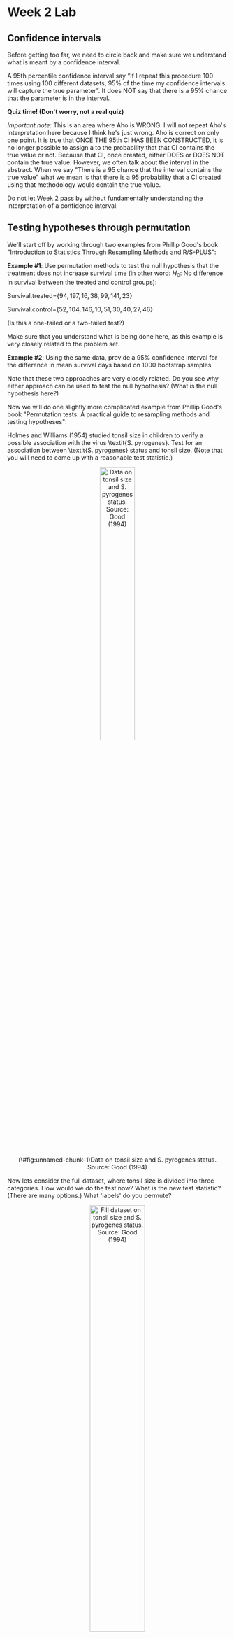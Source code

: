 Week 2 Lab
=============

Confidence intervals
-----------------------

Before getting too far, we need to circle back and make sure we understand what is meant by a confidence interval. 

A 95th percentile confidence interval say “If I repeat this procedure 100 times using 100 different datasets, 95% of the time my confidence intervals will capture the true parameter”. It does NOT say that there is a 95% chance that the parameter is in the interval.

**Quiz time! (Don't worry, not a real quiz)**

*Important note*: This is an area where Aho is WRONG. I will not repeat Aho's interpretation here because I think he's just wrong. Aho is correct on only one point. It is true that ONCE THE 95th CI HAS BEEN CONSTRUCTED, it is no longer possible to assign a $%$ to the probability that that CI contains the true value or not. Because that CI, once created, either DOES or DOES NOT contain the true value. However, we often talk about the interval in the abstract. When we say "There is a 95$%$ chance that the interval contains the true value" what we mean is that there is a 95$%$ probability that a CI created using that methodology would contain the true value.

Do not let Week 2 pass by without fundamentally understanding the interpretation of a confidence interval. 

Testing hypotheses through permutation
------------------------------------

We'll start off by working through two examples from Phillip Good's book "Introduction to Statistics Through Resampling Methods and R/S-PLUS":

**Example #1**: Use permutation methods to test the null hypothesis that the treatment does not increase survival time (in other word: $H_{0}$: No difference in survival between the treated and control groups):

Survival.treated=$\{94,197,16,38,99,141,23 \}$

Survival.control=$\{52,104,146,10,51,30,40,27,46 \}$

(Is this a one-tailed or a two-tailed test?)

Make sure that you understand what is being done here, as this example is very closely related to the problem set.


**Example #2**: Using the same data, provide a 95% confidence interval for the difference in mean survival days based on 1000 bootstrap samples

Note that these two approaches are very closely related. Do you see why either approach can be used to test the null hypothesis? (What is the null hypothesis here?)

Now we will do one slightly more complicated example from Phillip Good's book "Permutation tests: A practical guide to resampling methods and testing hypotheses":

Holmes and Williams (1954) studied tonsil size in children to verify a possible association with the virus \textit{S. pyrogenes}. Test for an association between \textit{S. pyrogenes} status and tonsil size. (Note that you will need to come up with a reasonable test statistic.)

<div class="figure" style="text-align: center">
<img src="Table2categories.png" alt="Data on tonsil size and S. pyrogenes status. Source: Good (1994)" width="40%" />
<p class="caption">(\#fig:unnamed-chunk-1)Data on tonsil size and S. pyrogenes status. Source: Good (1994)</p>
</div>

Now lets consider the full dataset, where tonsil size is divided into three categories. How would we do the test now? What is the new test statistic? (There are many options.) What 'labels' do you permute?

<div class="figure" style="text-align: center">
<img src="Table3categories.png" alt="Fill dataset on tonsil size and S. pyrogenes status. Source: Good (1994)" width="50%" />
<p class="caption">(\#fig:unnamed-chunk-2)Fill dataset on tonsil size and S. pyrogenes status. Source: Good (1994)</p>
</div>

Basics of bootstrap and jackknife
------------------------------------

To get started with bootstrap and jackknife techniques, we start by working through a very simple example. First we simulate some data


```r
x<-seq(0,9,by=1)
```

This will constutute our "data". Let's print the result of sampling with replacement to get a sense for it...


```r
table(sample(x,size=length(x),replace=T))
```

```
## 
## 2 4 5 6 7 8 9 
## 1 2 1 1 1 2 2
```

Now we will write a little script to take bootstrap samples and calculate the means of each of these bootstrap samples


```r
xmeans<-vector(length=1000)
for (i in 1:1000)
  {
  xmeans[i]<-mean(sample(x,replace=T))
  }
```

The actual number of bootstrapped samples is arbitrary *at this point* but there are ways of characterizing the precision of the bootstrap (jackknife-after-bootstrap) which might inform the number of bootstrap samples needed. *In practice*, people tend to pick some arbitrary but large number of bootstrap samples because computers are so fast that it is often easy to draw far more samples than are actually needed. When calculation of the statistic is slow (as might be the case if you are using the samples to construct a phylogeny, for example), then you would need to be more concerned with the number of bootstrap samples. 

First, lets just look at a histogram of the bootstrapped means and plot the actual sample mean on the histogram for comparison



```r
hist(xmeans,breaks=30,col="pink")
abline(v=mean(x),lwd=2)
```

<img src="Week-2-lab_files/figure-html/unnamed-chunk-6-1.png" width="672" />

Calculating bias and standard error
-----------------------------------

From these we can calculate the bias and standard deviation for the mean (which is the "statistic"):

$$
\widehat{Bias_{boot}} = \left(\frac{1}{k}\sum^{k}_{i=1}\theta^{*}_{i}\right)-\hat{\theta}
$$


```r
bias.boot<-mean(xmeans)-mean(x)
bias.boot
```

```
## [1] 0.0445
```

```r
hist(xmeans,breaks=30,col="pink")
abline(v=mean(x),lwd=5,col="black")
abline(v=mean(xmeans),lwd=2,col="yellow")
```

<img src="Week-2-lab_files/figure-html/unnamed-chunk-7-1.png" width="672" />

$$
\widehat{s.e._{boot}} = \sqrt{\frac{1}{k-1}\sum^{k}_{i=1}(\theta^{*}_{i}-\bar{\theta^{*}})^{2}}
$$


```r
se.boot<-sd(xmeans)
```

We can find the confidence intervals in two ways:

Method #1: Assume the bootstrap statistics are normally distributed


```r
LL.boot<-mean(xmeans)-1.96*se.boot #where did 1.96 come from?
UL.boot<-mean(xmeans)+1.96*se.boot
LL.boot
```

```
## [1] 2.688258
```

```r
UL.boot
```

```
## [1] 6.400742
```

Method #2: Simply take the quantiles of the bootstrap statistics


```r
quantile(xmeans,c(0.025,0.975))
```

```
##   2.5%  97.5% 
## 2.7975 6.5000
```

Let's compare this to what we would have gotten if we had used normal distribution theory. First we have to calculate the standard error:


```r
se.normal<-sqrt(var(x)/length(x))
LL.normal<-mean(x)-qt(0.975,length(x)-1)*se.normal
UL.normal<-mean(x)+qt(0.975,length(x)-1)*se.normal
LL.normal
```

```
## [1] 2.334149
```

```r
UL.normal
```

```
## [1] 6.665851
```

In this case, the confidence intervals we got from the normal distribution theory are too wide.

Does it make sense why the normal distribution theory intervals are too wide? Because the original were were uniformly distributed, the data has higher variance than would be expected and therefore the standard error is higher than would be expected.

There are two packages that provide functions for bootstrapping, 'boot' and 'boostrap'. We will start by using the 'bootstrap' package, which was originally designed for Efron and Tibshirani's monograph on the bootstrap. 

To test the main functionality of the 'bootstrap' package, we will use the data we already have. The 'bootstrap' function requires the input of a user-defined function to calculate the statistic of interest. Here I will write a function that calculates the mean of the input values.


```r
library(bootstrap)
theta<-function(x)
  {
    mean(x)
  }
results<-bootstrap(x=x,nboot=1000,theta=theta)
results
```

```
## $thetastar
##    [1] 5.7 5.2 3.5 5.7 3.3 5.1 4.7 4.9 3.9 4.1 4.7 6.6 4.2 3.1 4.5 5.3 4.9 4.5
##   [19] 3.8 3.9 5.3 3.1 3.3 4.9 5.0 5.9 4.1 4.6 5.9 3.7 5.0 4.9 5.0 2.5 5.5 5.6
##   [37] 3.9 4.1 5.9 4.8 3.9 4.3 5.0 3.7 4.9 4.5 4.1 4.9 4.7 3.6 3.5 3.5 5.5 3.4
##   [55] 5.1 6.1 6.5 3.7 4.9 2.9 4.9 4.0 4.6 5.5 4.2 4.9 4.1 4.3 4.3 3.3 4.5 4.0
##   [73] 5.0 3.3 3.5 3.8 3.7 3.9 5.1 4.0 4.4 4.8 2.1 4.0 4.5 4.6 5.1 4.4 5.6 5.1
##   [91] 3.8 4.5 3.7 3.5 5.3 4.2 4.5 6.3 4.0 4.1 3.9 4.7 3.0 3.8 3.7 5.1 6.4 2.9
##  [109] 5.9 4.4 3.5 6.3 5.7 4.9 3.3 4.6 4.0 3.6 4.0 4.6 4.5 4.1 4.8 4.4 4.5 2.8
##  [127] 6.2 3.1 5.4 4.2 4.8 4.4 3.8 4.2 4.2 4.8 4.6 4.1 5.4 4.9 4.0 3.8 6.0 5.8
##  [145] 1.9 4.0 4.7 3.4 5.7 3.6 4.1 6.0 2.8 5.4 5.1 5.9 6.7 4.2 4.5 4.4 4.7 4.9
##  [163] 3.4 2.8 3.4 4.1 4.7 3.8 3.7 6.6 5.0 4.8 6.1 4.5 2.3 3.1 4.9 4.7 3.6 3.6
##  [181] 3.4 3.9 3.8 4.2 5.5 4.6 5.5 6.9 4.3 5.1 6.0 5.0 4.3 3.2 3.5 3.8 3.7 2.0
##  [199] 4.4 4.6 4.6 3.1 4.9 4.1 4.2 3.8 3.8 5.1 4.9 4.6 3.7 5.1 3.5 4.9 5.1 5.1
##  [217] 5.3 4.8 3.7 4.0 6.2 5.2 5.7 2.8 4.8 5.6 5.2 3.9 4.0 4.7 2.7 5.2 4.1 4.4
##  [235] 4.8 4.6 5.1 4.8 5.3 3.1 4.1 3.0 4.1 3.2 4.2 4.1 3.2 4.2 5.6 3.1 3.9 3.1
##  [253] 5.1 5.5 4.0 3.6 3.4 3.8 5.4 4.1 4.4 5.7 3.4 3.3 3.2 4.7 4.3 4.3 4.9 5.2
##  [271] 6.3 4.0 3.2 4.4 4.0 3.2 5.0 4.0 4.6 4.3 4.6 5.7 3.7 4.0 4.2 5.9 6.1 4.8
##  [289] 5.1 4.3 4.7 4.9 4.6 4.5 4.4 3.5 4.5 5.3 3.6 4.5 3.8 6.7 5.3 3.4 5.1 3.5
##  [307] 4.5 3.8 4.3 4.4 3.8 4.1 4.9 3.4 4.9 5.6 3.2 5.4 4.8 4.6 5.8 4.3 3.3 6.1
##  [325] 4.1 5.4 3.2 4.9 4.8 4.8 5.6 3.7 5.3 4.1 4.8 4.7 4.6 4.9 4.8 2.4 5.4 5.0
##  [343] 6.3 3.6 4.6 5.1 5.0 4.5 4.7 4.3 4.2 4.5 3.7 3.1 4.7 4.6 2.3 4.6 4.1 4.3
##  [361] 5.4 2.6 4.6 4.9 5.3 2.0 5.9 2.6 4.9 5.5 4.3 4.4 4.0 5.8 4.4 4.6 4.8 4.2
##  [379] 4.8 4.8 4.6 6.1 5.1 4.0 3.7 5.4 5.3 4.7 3.6 5.5 5.0 3.6 4.1 4.8 3.7 5.1
##  [397] 3.7 4.6 3.8 4.2 5.5 4.6 5.5 3.9 4.5 5.6 5.6 3.8 4.6 4.6 5.3 4.4 3.4 2.9
##  [415] 5.0 4.0 4.7 4.7 5.7 3.9 4.6 3.4 5.4 3.3 3.8 3.0 4.2 3.7 5.4 4.6 4.7 5.1
##  [433] 4.9 5.4 4.4 4.6 3.6 4.3 4.3 4.7 4.0 3.5 3.8 4.2 5.9 3.7 4.3 4.8 5.5 4.7
##  [451] 4.5 4.4 5.6 4.5 5.2 4.3 4.0 6.6 3.6 4.1 5.1 4.2 4.3 2.7 3.8 5.3 4.0 3.2
##  [469] 5.2 3.3 3.8 5.1 5.1 4.2 5.0 4.2 4.5 4.5 4.4 5.0 4.3 5.0 4.1 2.5 4.0 3.8
##  [487] 4.8 4.0 5.1 2.9 6.6 4.0 5.5 4.1 3.3 3.4 3.7 4.6 2.7 3.4 3.5 5.1 3.3 3.6
##  [505] 5.0 3.6 3.4 4.6 4.6 4.7 5.2 6.1 5.1 4.4 4.9 3.9 3.1 4.0 6.0 4.6 4.8 4.7
##  [523] 4.5 3.8 4.9 4.5 2.8 2.6 5.0 5.4 3.4 4.8 2.8 4.4 5.1 5.6 5.1 4.5 5.0 6.9
##  [541] 4.2 4.9 5.1 3.9 5.0 5.2 3.4 4.6 5.0 4.5 5.5 5.5 5.2 5.4 3.7 5.7 2.7 3.9
##  [559] 4.0 4.8 2.9 4.6 4.9 4.4 4.6 6.2 4.6 3.4 2.8 4.2 4.7 4.9 4.3 3.8 3.1 5.7
##  [577] 4.1 4.3 4.1 3.9 6.6 4.3 4.9 5.6 4.9 4.1 5.0 4.2 3.6 5.1 4.3 3.1 4.6 5.2
##  [595] 4.8 3.9 5.0 4.8 6.3 4.6 4.0 4.7 4.8 3.3 5.0 5.1 5.0 2.7 4.4 3.4 4.8 2.6
##  [613] 3.4 2.8 3.4 5.0 3.7 4.4 4.1 4.2 5.9 3.1 5.5 4.0 4.2 3.7 4.0 4.6 4.7 3.9
##  [631] 4.8 5.2 3.6 5.4 4.3 4.7 3.0 4.7 4.9 5.5 4.4 5.4 3.9 3.5 3.9 4.0 4.4 4.4
##  [649] 4.7 4.2 3.1 4.2 4.0 5.8 5.3 4.9 4.5 4.1 4.7 4.5 2.9 4.2 3.1 4.7 3.9 3.1
##  [667] 4.8 4.5 4.7 5.0 4.0 4.5 5.0 4.3 6.3 4.4 5.7 5.4 2.9 2.9 5.7 2.3 4.0 5.0
##  [685] 4.7 4.4 4.0 6.6 4.1 4.2 4.1 5.7 5.6 4.0 5.1 4.6 5.0 3.6 4.0 5.8 3.7 2.9
##  [703] 3.8 3.3 4.3 4.7 3.4 5.0 2.7 5.8 5.9 5.2 4.3 4.4 5.1 3.5 4.0 4.3 2.9 5.6
##  [721] 5.5 4.2 4.8 3.1 2.0 3.4 4.8 6.0 4.3 4.9 6.4 3.4 4.5 5.2 5.7 4.6 4.8 4.3
##  [739] 4.9 4.5 3.1 4.3 3.6 4.2 5.9 5.3 3.5 5.0 5.2 4.3 5.4 4.3 4.6 4.0 5.0 3.2
##  [757] 3.5 5.5 7.6 3.4 5.7 5.0 4.4 5.2 5.0 4.6 3.9 5.0 5.2 5.4 3.7 4.6 5.4 6.0
##  [775] 6.4 5.1 4.8 5.0 3.9 3.6 4.8 3.1 4.9 3.7 2.9 5.1 4.1 3.1 3.6 3.8 5.3 4.7
##  [793] 3.6 5.5 5.3 2.9 4.8 4.2 2.7 4.3 3.7 3.8 4.7 3.9 3.9 4.1 5.4 2.6 4.0 4.3
##  [811] 4.2 3.7 5.7 3.3 5.9 4.7 3.8 3.5 4.9 2.8 4.8 3.9 3.2 3.6 4.2 5.7 4.6 2.4
##  [829] 3.9 4.0 6.4 6.0 3.7 4.0 4.1 4.5 4.6 5.8 3.0 4.8 4.7 4.6 4.0 4.6 4.9 3.9
##  [847] 6.3 6.5 5.6 5.5 4.3 3.8 5.7 5.1 5.1 5.9 4.1 3.7 2.5 3.5 4.3 2.6 4.6 4.5
##  [865] 5.7 3.8 5.5 4.9 4.6 3.7 3.1 4.5 4.4 3.6 4.3 5.6 3.9 3.4 5.1 3.9 4.6 4.5
##  [883] 4.3 4.3 3.7 3.1 6.3 4.3 3.7 4.4 6.4 4.4 5.8 4.9 3.1 5.0 5.7 3.8 4.1 4.8
##  [901] 4.7 3.8 4.3 5.4 3.1 4.5 5.4 3.5 4.0 4.4 4.2 4.4 3.9 3.9 4.6 3.9 4.9 3.7
##  [919] 4.4 5.8 3.7 5.2 5.2 4.8 5.4 4.4 4.5 5.4 3.9 4.5 4.2 4.4 5.2 3.9 4.1 5.7
##  [937] 3.1 4.4 4.0 4.2 4.2 3.8 3.4 4.3 5.1 6.7 4.8 4.9 4.6 4.4 5.3 2.7 6.1 3.6
##  [955] 3.0 5.5 5.0 4.0 5.5 4.5 4.9 4.7 3.9 4.8 5.5 5.3 4.6 5.0 4.8 3.3 5.4 4.4
##  [973] 4.6 3.3 4.5 2.9 3.3 4.7 4.9 4.1 5.1 4.8 3.9 5.8 4.3 4.8 4.9 4.2 5.0 5.4
##  [991] 3.6 4.0 4.8 5.1 3.3 5.5 4.3 4.9 4.0 4.2
## 
## $func.thetastar
## NULL
## 
## $jack.boot.val
## NULL
## 
## $jack.boot.se
## NULL
## 
## $call
## bootstrap(x = x, nboot = 1000, theta = theta)
```

```r
quantile(results$thetastar,c(0.025,0.975))
```

```
##  2.5% 97.5% 
##   2.7   6.3
```

Notice that we get exactly what we got last time. This illustrates an important point, which is that the bootstrap functions are often no easier to use than something you could write yourself.

You can also define a function of the bootstrapped statistics (we have been calling this theta) to pull out immediately any summary statistics you are interested in from the bootstrapped thetas.

Here I will write a function that calculates the bias of my estimate of the mean (which is 4.5 [i.e. the mean of the number 0,1,2,3,4,5,6,7,8,9])


```r
bias<-function(x)
  {
  mean(x)-4.5
  }
results<-bootstrap(x=x,nboot=1000,theta=theta,func=bias)
results
```

```
## $thetastar
##    [1] 6.4 4.8 5.2 5.3 4.0 5.8 4.5 2.4 3.0 4.9 4.2 4.1 3.3 4.1 5.2 4.9 5.5 3.3
##   [19] 6.1 5.4 4.8 5.4 5.7 4.1 5.4 5.0 5.4 4.4 5.3 3.7 4.2 5.9 5.0 5.0 4.3 3.4
##   [37] 3.8 3.7 4.6 3.6 5.7 5.5 4.2 4.2 4.3 4.3 4.9 5.0 4.2 4.2 5.2 3.7 3.8 6.6
##   [55] 5.3 4.0 4.0 4.5 5.4 4.3 4.8 4.0 3.2 3.3 4.4 3.2 6.8 4.4 5.4 5.2 5.1 4.7
##   [73] 4.2 4.0 4.0 2.7 5.6 4.3 4.7 4.0 4.7 2.5 4.5 3.6 4.3 5.6 5.3 5.4 3.1 4.6
##   [91] 4.4 6.6 3.9 3.5 4.6 5.8 4.2 5.6 5.0 2.5 6.7 5.4 4.2 5.2 5.2 6.1 3.7 4.9
##  [109] 3.9 5.2 4.2 2.8 4.0 4.7 3.7 3.7 3.5 4.2 4.6 3.2 5.1 4.6 4.5 5.5 4.2 4.2
##  [127] 4.8 5.2 4.8 2.8 6.1 4.2 5.0 3.9 5.0 4.9 4.1 5.1 4.8 2.5 4.3 3.1 4.6 3.8
##  [145] 4.3 5.7 3.7 2.8 4.5 5.2 3.2 2.9 4.2 4.9 5.4 4.9 3.0 3.8 3.5 5.5 4.5 3.5
##  [163] 3.9 3.8 4.0 3.9 5.1 3.1 3.9 4.8 4.3 5.3 4.6 4.4 3.7 4.3 4.3 4.7 4.0 5.7
##  [181] 4.3 4.2 6.3 6.0 4.5 4.0 3.4 3.5 3.6 4.3 4.6 4.7 3.4 4.8 5.6 4.9 4.1 4.7
##  [199] 6.1 4.2 6.1 4.8 4.8 5.2 5.9 5.6 5.5 7.0 3.0 4.7 3.4 3.8 3.8 3.8 4.1 4.2
##  [217] 5.0 4.7 4.6 4.3 4.4 3.5 4.9 4.6 3.1 4.0 3.9 3.7 5.8 5.1 6.2 4.7 2.5 2.0
##  [235] 5.3 5.0 5.2 4.7 5.2 4.5 5.4 4.4 5.6 3.3 4.3 4.4 3.5 5.3 4.0 6.1 3.9 5.1
##  [253] 5.6 5.3 1.7 5.1 4.0 5.9 3.4 4.7 3.1 4.2 3.5 5.0 4.7 4.7 6.4 5.1 4.7 5.8
##  [271] 2.4 3.6 5.6 3.5 3.9 5.3 4.5 3.2 5.3 5.8 5.1 4.3 4.3 4.7 4.2 5.4 5.7 5.1
##  [289] 4.8 4.1 4.8 4.5 5.2 6.2 5.9 5.1 4.8 3.2 4.0 5.1 5.4 3.5 4.5 3.9 5.2 6.4
##  [307] 4.4 3.4 3.6 5.0 3.0 4.6 4.9 5.6 4.7 3.5 5.0 4.1 6.4 3.9 4.4 4.8 4.1 5.0
##  [325] 6.1 3.8 5.1 5.1 5.2 5.2 5.4 4.0 4.8 2.8 5.5 4.2 6.0 3.6 4.7 2.4 5.2 4.0
##  [343] 5.0 4.4 5.1 5.1 4.5 3.7 4.5 4.3 4.1 5.7 4.5 3.4 3.0 6.3 5.7 6.1 2.8 3.9
##  [361] 4.4 5.1 5.7 5.5 4.2 3.5 4.2 4.5 4.0 4.6 3.3 3.8 4.4 5.9 4.8 3.4 5.3 3.7
##  [379] 3.9 5.5 2.9 4.6 4.4 2.0 4.7 5.8 3.6 3.7 5.7 5.6 4.1 4.4 3.7 3.9 3.3 4.5
##  [397] 4.8 2.8 4.5 3.7 1.9 4.5 3.8 5.1 5.4 3.1 4.4 4.9 4.9 5.4 5.7 5.3 3.5 5.1
##  [415] 3.4 5.4 5.2 4.1 2.9 4.7 4.0 6.4 2.3 4.3 4.0 3.0 6.1 3.2 5.9 3.5 5.7 4.5
##  [433] 5.0 4.7 5.2 4.3 4.5 4.8 4.3 4.3 5.1 3.9 6.0 5.2 4.6 3.8 5.7 4.9 2.2 3.5
##  [451] 5.3 3.5 3.4 5.3 4.0 5.6 5.3 3.4 5.7 5.4 3.6 4.6 3.6 6.4 6.5 5.3 4.3 2.4
##  [469] 4.8 4.8 5.2 5.2 3.5 4.2 3.5 4.5 4.7 5.9 5.6 3.9 4.9 6.9 5.9 6.9 2.6 5.1
##  [487] 4.0 4.2 5.3 4.6 4.1 4.0 4.2 4.4 4.0 3.5 4.8 3.7 5.4 4.6 4.9 4.8 4.0 4.2
##  [505] 3.7 3.2 4.6 4.4 4.5 5.5 4.0 4.7 3.8 4.5 4.3 5.2 3.4 4.7 3.7 5.4 5.1 3.3
##  [523] 6.0 3.4 4.3 5.1 2.7 5.8 4.7 3.7 3.5 4.9 3.9 4.5 3.8 4.5 4.4 4.7 4.1 4.7
##  [541] 4.8 4.4 4.7 3.8 6.1 4.5 5.3 3.4 5.5 4.9 5.1 3.4 2.7 4.2 5.0 3.2 3.4 5.9
##  [559] 5.4 4.0 3.3 3.7 4.3 4.4 4.2 5.5 3.8 5.8 4.6 5.0 4.0 3.3 5.1 4.8 4.7 3.9
##  [577] 4.2 3.4 5.1 5.2 4.9 4.5 6.1 4.5 6.8 2.9 5.3 5.3 4.9 3.9 5.8 4.3 5.3 4.6
##  [595] 3.4 4.9 4.6 5.1 5.7 3.0 3.1 4.9 4.0 3.8 4.1 5.7 5.7 5.2 4.5 4.4 5.0 4.8
##  [613] 4.2 4.7 4.2 4.3 2.8 3.6 4.5 3.9 5.2 5.2 4.2 4.1 5.0 5.1 3.5 4.3 5.6 3.9
##  [631] 3.7 4.8 4.0 4.4 5.3 5.4 5.6 6.8 4.6 4.2 4.0 3.5 4.4 6.7 4.5 4.6 4.0 6.1
##  [649] 3.4 5.8 2.9 4.2 4.7 2.8 5.1 4.1 4.4 5.1 4.5 4.3 4.5 2.8 4.2 3.1 4.7 3.6
##  [667] 4.0 5.4 5.4 4.2 3.9 5.8 3.5 5.9 4.0 3.9 4.1 4.6 4.5 3.1 6.0 3.2 4.6 5.3
##  [685] 4.9 2.9 4.2 4.0 4.9 4.4 3.6 4.2 5.1 4.6 4.9 4.6 4.6 4.5 3.8 5.7 4.6 5.0
##  [703] 4.8 5.2 3.9 4.0 5.0 4.3 3.1 4.5 4.4 4.0 4.2 4.4 4.3 1.8 2.3 3.2 5.5 5.2
##  [721] 3.3 4.8 5.7 4.5 5.5 4.7 6.0 4.7 4.4 5.1 3.9 5.0 4.2 3.7 4.0 4.4 3.5 4.5
##  [739] 4.7 4.2 4.0 3.7 4.2 6.1 5.6 5.7 5.0 5.0 3.5 3.9 6.0 5.7 5.1 4.9 4.9 3.4
##  [757] 3.3 4.0 5.1 5.9 3.0 4.5 5.0 4.3 5.9 3.6 5.3 5.3 5.7 3.8 3.9 6.5 5.0 4.2
##  [775] 3.8 5.9 4.0 4.7 6.9 4.1 3.2 3.8 3.5 4.6 4.8 3.4 6.0 4.2 3.7 4.5 3.1 4.8
##  [793] 4.0 3.9 5.7 6.3 3.8 3.6 3.3 5.3 5.7 5.2 3.3 4.8 3.6 5.1 4.7 5.2 5.2 4.6
##  [811] 4.7 4.9 4.7 3.4 5.5 5.3 4.8 4.5 5.3 4.0 6.0 3.5 2.9 4.6 4.3 3.9 5.8 4.7
##  [829] 4.3 5.1 3.0 4.3 5.3 4.9 4.3 6.0 4.3 5.2 4.0 2.5 3.4 4.9 4.7 4.9 5.0 5.4
##  [847] 4.4 4.3 6.4 5.3 5.7 4.7 5.0 5.2 4.8 3.6 6.1 5.9 3.0 3.6 4.8 3.7 3.3 6.1
##  [865] 3.4 4.0 3.9 3.7 4.7 4.1 5.2 4.6 3.4 4.0 4.8 2.4 3.8 5.4 5.1 5.7 4.4 4.6
##  [883] 2.7 5.0 4.6 3.9 3.3 2.9 3.3 5.6 4.5 4.3 4.7 5.4 2.2 5.6 4.6 3.7 5.0 4.3
##  [901] 4.9 4.6 5.2 4.0 4.7 4.0 4.1 5.4 3.9 4.1 3.7 5.0 4.1 4.4 4.8 4.9 5.7 4.3
##  [919] 3.2 5.0 4.3 4.5 3.8 4.6 4.5 4.5 5.0 5.0 3.5 4.7 3.5 4.2 4.2 5.3 4.6 3.7
##  [937] 3.9 3.7 3.6 2.8 5.1 4.6 4.5 4.5 4.6 6.0 4.3 2.6 4.3 4.8 3.4 3.5 4.8 3.8
##  [955] 4.1 5.6 4.7 5.6 3.8 4.9 5.9 4.2 5.1 3.9 2.5 3.9 6.1 4.1 4.0 4.9 4.5 4.1
##  [973] 4.1 5.2 3.8 4.2 4.2 4.2 5.9 3.0 6.1 2.5 3.1 5.4 4.6 4.6 4.0 6.4 5.2 2.1
##  [991] 3.4 4.7 3.4 4.1 4.5 3.4 4.1 4.8 4.7 3.6
## 
## $func.thetastar
## [1] -0.0081
## 
## $jack.boot.val
##  [1]  0.49859155  0.33916914  0.31626506  0.13658537  0.09316770 -0.04606742
##  [7] -0.16114458 -0.28005952 -0.39482759 -0.53114286
## 
## $jack.boot.se
## [1] 0.9653413
## 
## $call
## bootstrap(x = x, nboot = 1000, theta = theta, func = bias)
```

Compare this to 'bias.boot' (our result from above). Why might it not be the same? Try running the same section of code several times. See how the value of the bias ($func.thetastar) jumps around? We should not be surprised by this because we can look at the jackknife-after-bootstrap estimate of the standard error of the function (in this case, that function is the bias) and we can see that it is not so small that we wouldn't expect some variation in these values.

Remember, everything we have discussed today are estimates. The statistic as applied to your data will change with new data, as will the standard error, the confidence intervals - everything! All of these values have sampling distributions and are subject to change if you repeated the procedure with new data.

Note that we can calculate any function of $\theta^{*}$. A simple example would be the 72nd percentile:


```r
perc72<-function(x)
  {
  quantile(x,probs=c(0.72))
  }
results<-bootstrap(x=x,nboot=1000,theta=theta,func=perc72)
results
```

```
## $thetastar
##    [1] 3.8 4.0 3.8 4.0 4.8 3.1 5.4 4.8 4.5 5.4 6.8 3.9 1.9 5.1 3.3 3.8 6.8 4.5
##   [19] 4.3 4.1 4.2 4.4 5.9 4.8 5.1 4.8 4.5 5.4 3.8 3.7 6.2 5.6 4.1 4.7 4.3 5.1
##   [37] 5.5 5.2 2.5 3.6 4.1 3.9 3.4 3.7 3.8 4.7 2.7 4.1 3.3 4.0 3.5 5.3 4.2 5.4
##   [55] 5.5 3.6 3.7 6.6 5.4 5.1 3.5 4.5 3.5 3.5 3.2 6.4 5.9 4.8 2.6 5.5 3.5 5.7
##   [73] 3.4 3.5 5.6 3.3 5.0 4.4 3.9 5.0 4.4 5.5 3.5 5.0 4.5 3.5 6.9 6.6 5.1 4.6
##   [91] 4.5 4.7 5.2 6.1 4.0 4.0 5.4 2.9 5.7 5.0 4.4 4.4 4.5 5.2 2.8 4.7 4.3 4.6
##  [109] 4.8 4.4 5.4 2.9 3.4 3.7 7.1 6.3 4.2 3.4 5.1 3.9 2.5 4.6 2.3 4.3 3.3 3.5
##  [127] 4.3 5.6 4.1 4.2 4.9 3.0 6.1 4.6 4.6 3.9 4.4 4.8 4.1 3.3 4.6 2.7 3.5 4.6
##  [145] 4.8 2.2 3.9 5.1 5.6 4.9 4.8 3.2 3.2 4.7 5.9 3.2 6.6 4.1 3.0 3.8 3.8 4.3
##  [163] 4.5 2.6 3.8 4.7 5.7 4.4 5.9 4.4 6.7 4.8 5.0 4.5 4.2 5.9 3.6 3.4 5.0 3.6
##  [181] 3.9 3.5 6.3 5.6 3.6 4.0 4.6 4.9 4.0 4.0 4.3 4.4 3.5 5.5 5.1 4.9 4.2 3.3
##  [199] 3.4 4.2 5.4 5.3 4.2 4.1 4.8 4.8 4.2 5.9 4.7 5.7 4.7 5.6 5.4 5.8 3.7 4.7
##  [217] 4.0 5.3 4.9 2.6 3.7 6.2 4.0 4.9 3.9 4.8 3.9 5.4 4.9 6.6 3.5 4.5 5.4 5.3
##  [235] 5.8 5.1 4.3 2.6 5.7 4.8 5.0 3.9 5.0 5.5 2.7 3.4 3.0 5.1 5.2 3.7 4.5 5.4
##  [253] 3.6 3.5 5.2 3.6 5.3 3.5 3.4 4.0 6.8 3.8 4.5 5.5 4.3 5.0 4.7 5.3 4.9 4.6
##  [271] 5.0 2.6 4.0 4.6 3.0 5.3 2.5 4.1 4.0 6.6 4.9 4.2 4.4 2.9 4.8 4.2 4.3 2.3
##  [289] 5.3 5.2 4.8 5.4 3.5 3.7 4.1 4.0 4.7 4.6 3.9 3.2 4.6 3.6 4.6 4.6 4.0 4.3
##  [307] 4.6 4.9 3.3 3.6 5.6 5.0 4.9 5.1 4.0 4.9 4.6 3.9 3.5 3.7 4.3 2.7 3.5 3.8
##  [325] 4.1 6.5 3.6 3.9 5.4 3.2 5.3 4.9 4.6 5.7 4.7 2.6 5.3 5.2 4.1 5.8 4.0 5.5
##  [343] 4.4 3.2 4.9 3.9 4.6 5.9 3.7 3.7 5.5 3.6 4.9 4.2 5.8 4.9 3.5 4.7 5.1 3.3
##  [361] 5.8 4.6 4.0 3.6 5.3 3.7 3.5 5.5 4.3 5.7 4.7 4.0 6.2 5.1 3.4 5.3 5.2 5.0
##  [379] 2.5 4.8 5.8 3.7 3.5 4.5 5.9 3.5 4.7 5.7 3.3 4.1 4.2 3.6 4.1 5.3 5.4 4.0
##  [397] 4.3 3.5 3.2 4.2 3.7 3.9 2.8 5.5 3.4 3.8 5.2 3.9 3.5 2.8 5.0 2.8 4.7 3.4
##  [415] 6.1 4.4 4.3 3.9 3.6 3.9 4.3 4.9 3.7 4.7 4.3 4.2 4.0 5.0 4.9 3.2 5.7 5.0
##  [433] 6.5 5.5 4.0 3.4 6.4 5.6 5.6 5.3 3.3 4.9 3.2 4.5 2.6 4.7 3.2 3.1 3.8 6.2
##  [451] 5.4 4.6 4.3 6.6 5.3 6.2 6.7 5.1 5.2 6.3 4.2 3.7 4.0 4.7 4.5 4.7 5.2 5.7
##  [469] 5.4 5.2 3.2 4.4 4.3 3.9 3.5 5.1 5.4 3.4 5.7 4.5 4.8 4.0 2.5 4.4 4.3 4.6
##  [487] 3.1 5.7 4.8 3.7 4.4 5.4 5.0 3.0 4.3 3.6 3.0 6.4 5.0 4.9 5.1 4.9 5.0 3.7
##  [505] 4.6 3.8 5.3 4.9 5.0 5.3 4.3 4.0 4.9 4.3 4.8 5.2 4.0 5.7 5.8 3.8 5.1 6.3
##  [523] 3.2 5.6 6.0 2.8 5.1 3.7 3.4 4.6 5.1 5.0 4.8 4.2 3.2 4.9 3.3 4.3 3.7 3.2
##  [541] 4.5 4.3 6.5 4.9 5.9 3.8 3.8 4.3 4.5 2.6 4.4 5.2 5.0 6.9 3.1 5.7 3.9 3.5
##  [559] 5.4 4.0 2.9 6.0 3.4 5.4 6.1 4.4 4.4 5.2 3.8 5.9 4.2 4.5 4.7 5.6 3.4 3.8
##  [577] 3.8 4.2 5.4 4.4 6.0 6.0 5.9 3.6 3.8 5.2 3.9 2.1 3.4 5.9 4.3 3.8 4.1 3.8
##  [595] 4.9 3.6 4.7 4.1 4.4 5.0 5.3 2.8 4.5 4.0 4.1 5.2 4.0 4.8 3.0 3.7 5.5 5.5
##  [613] 5.2 4.5 5.0 3.9 6.0 4.8 5.4 5.7 4.1 4.5 4.9 3.6 5.3 3.0 4.1 3.1 5.7 6.4
##  [631] 4.4 4.4 5.9 6.3 2.5 5.4 5.1 3.4 3.1 4.3 5.3 4.8 6.1 4.6 5.4 5.4 4.2 4.5
##  [649] 4.3 4.4 3.6 5.1 4.1 3.8 5.3 5.5 4.4 4.7 5.4 3.6 5.2 4.0 4.1 6.1 3.7 3.6
##  [667] 3.5 4.8 4.9 6.2 4.9 4.7 4.6 5.1 4.3 3.4 4.8 4.2 3.8 4.1 5.5 3.2 4.4 6.2
##  [685] 6.0 3.7 4.0 2.9 5.1 4.8 5.0 3.7 3.4 3.4 3.3 4.7 4.5 4.8 5.0 4.4 4.2 4.8
##  [703] 4.4 5.5 4.6 3.9 3.7 4.6 4.7 4.6 4.8 5.0 4.0 3.0 4.8 3.6 4.1 5.2 3.3 5.6
##  [721] 4.8 4.4 3.3 5.2 4.0 5.0 3.8 4.5 5.5 4.6 4.9 5.7 6.0 4.8 5.9 4.4 5.7 3.6
##  [739] 4.9 4.3 3.8 3.6 6.2 5.6 4.0 5.0 3.1 4.9 3.4 5.7 4.7 4.0 6.0 4.0 4.7 5.1
##  [757] 5.3 4.4 4.7 5.7 5.1 3.1 4.3 4.0 4.9 3.8 4.7 3.6 5.0 5.4 4.0 4.9 4.9 3.7
##  [775] 6.1 5.3 4.3 4.0 4.1 5.3 4.9 5.3 6.0 4.6 5.4 5.7 4.6 3.6 3.8 2.7 5.3 4.2
##  [793] 3.0 5.3 3.9 5.9 5.0 3.4 4.5 4.4 5.0 3.7 5.2 5.2 4.5 4.5 4.9 5.5 6.1 5.5
##  [811] 4.1 5.2 3.2 5.3 4.2 5.3 4.5 3.2 3.7 4.4 4.7 5.0 3.5 6.0 5.3 4.6 6.4 3.9
##  [829] 4.1 5.1 5.5 4.7 4.2 5.4 5.6 4.7 3.7 4.2 5.7 5.8 5.1 4.5 4.9 3.9 4.1 5.4
##  [847] 4.0 5.4 3.3 7.5 4.4 3.0 3.9 4.5 4.6 5.6 4.7 5.6 4.3 4.9 3.5 5.2 4.4 4.7
##  [865] 5.3 4.7 4.5 2.9 5.3 3.9 3.7 4.7 6.6 4.2 3.0 4.3 5.1 4.5 4.0 4.8 3.9 6.2
##  [883] 8.1 4.8 5.5 4.2 4.6 3.9 5.3 5.0 3.9 3.8 5.4 3.4 4.2 4.9 4.1 4.1 5.1 4.0
##  [901] 4.7 5.4 4.5 5.1 4.7 3.9 4.6 5.5 4.1 4.5 4.6 3.5 4.5 3.9 3.5 3.7 3.7 3.8
##  [919] 3.2 4.4 5.6 5.6 4.1 6.4 3.4 4.3 4.9 5.5 5.6 4.6 4.0 2.9 4.6 3.7 6.3 5.9
##  [937] 4.4 4.6 3.8 3.9 7.0 4.8 5.4 5.7 4.6 4.0 4.5 3.9 5.1 6.3 3.8 5.4 2.7 4.3
##  [955] 4.1 4.9 5.0 4.5 5.4 4.0 3.5 4.0 5.0 3.5 4.4 5.0 3.9 3.8 3.0 4.1 5.6 3.6
##  [973] 3.8 5.3 3.9 4.1 4.2 4.1 4.7 3.8 4.2 4.7 5.2 4.1 6.0 5.5 4.8 2.5 2.7 4.2
##  [991] 3.3 2.7 5.0 5.7 2.3 3.3 3.5 5.4 5.1 5.5
## 
## $func.thetastar
## 72% 
## 5.1 
## 
## $jack.boot.val
##  [1] 5.5 5.5 5.3 5.3 5.1 5.0 5.0 4.8 4.7 4.4
## 
## $jack.boot.se
## [1] 1.014692
## 
## $call
## bootstrap(x = x, nboot = 1000, theta = theta, func = perc72)
```

On Tuesday we went over an example in which we bootstrapped the correlation coefficient between LSAT scores and GPA. To do that, we sampled pairs of (LSAT,GPA) data with replacement. Here is a little script that would do something like that using (X,Y) data that are independently drawn from the normal distribution


```r
xdata<-matrix(rnorm(30),ncol=2)
```

Everyone's data is going to be different. With such a small sample size, it would be easy to get a positive or negative correlation by random change, but on average across everyone's datasets, there should be zero correlation because the two columns are drawn independently.


```r
n<-15
theta<-function(x,xdata)
  {
  cor(xdata[x,1],xdata[x,2])
  }
results<-bootstrap(x=1:n,nboot=50,theta=theta,xdata=xdata) 
#NB: xdata is passed to the theta function, not needed for bootstrap function itself
```

Notice the parameters that get passed to the 'bootstrap' function are: (1) the indexes which will be sampled with replacement. This is different that the raw data but the end result is the same because both the indices and the raw data get passed to the function 'theta' (2) the number of bootrapped samples (in this case 50) (3) the function to calculate the statistic (4) the raw data.

Lets look at a histogram of the bootstrapped statistics $\theta^{*}$ and draw a vertical line for the statistic as applied to the original data.


```r
hist(results$thetastar,breaks=30,col="pink")
abline(v=cor(xdata[,1],xdata[,2]),lwd=2)
```

<img src="Week-2-lab_files/figure-html/unnamed-chunk-17-1.png" width="672" />

Parametric bootstrap
---------------------

Let's do one quick example of a parametric bootstrap. We haven't introduced distributions yet (except for the Gaussian, or Normal, distribution, which is the most familiar), so lets spend a few minutes exploring the Gamma distribution, just so we have it to work with for testing out parametric bootstrap. All we need to know is that the Gamma distribution is a continuous, non-negative distribution that takes two parameters, which we call "shape" and "rate". Lets plot a few examples just to see what a Gamma distribution looks like. (Note that the Gamma distribution can be parameterized by "shape" and "rate" OR by "shape" and "scale", where "scale" is just 1/"rate". R will allow you to use either (shape,rate) or (shape,scale) as long as you specify which you are providing.

<img src="Week-2-lab_files/figure-html/unnamed-chunk-18-1.png" width="672" />


Let's generate some fairly sparse data from a Gamma distribution


```r
original.data<-rgamma(10,3,5)
```

and calculate the skew of the data using the R function 'skewness' from the 'moments' package. 


```r
library(moments)
theta<-skewness(original.data)
head(theta)
```

```
## [1] 0.7375143
```

What is skew? Skew describes how assymetric a distribution is. A distribution with a positive skew is a distribution that is "slumped over" to the right, with a right tail that is longer than the left tail. Alternatively, a distribution with negative skew has a longer left tail. Here we are just using it for illustration, as a property of a distribution that you may want to estimate using your data.

Lets use 'fitdistr' to fit a gamma distribution to these data. This function is an extremely handy function that takes in your data, the name of the distribution you are fitting, and some starting values (for the estimation optimizer under the hood), and it will return the parameter values (and their standard errors). We will learn in a couple weeks how R is doing this, but for now we will just use it out of the box. (Because we generated the data, we happen to know that the data are gamma distributed. In general we wouldn't know that, and we will see in a second that our assumption about the shape of the data really does make a difference.)


```r
library(MASS)
fit<-fitdistr(original.data,dgamma,list(shape=1,rate=1))
```

```
## Warning in densfun(x, parm[1], parm[2], ...): NaNs produced
```

```r
# fit<-fitdistr(original.data,"gamma")
# The second version would also work.
fit
```

```
##     shape       rate  
##   5.166786   9.472817 
##  (2.240039) (4.313165)
```

Now lets sample with replacement from this new distribution and calculate the skewness at each step:


```r
results<-c()
for (i in 1:1000)
  {
  x.star<-rgamma(length(original.data),shape=fit$estimate[1],rate=fit$estimate[2])
  results<-c(results,skewness(x.star))
  }
head(results)
```

```
## [1]  0.07428751  0.49983812  1.18290411  0.76774277  1.40480808 -0.11342198
```

```r
hist(results,breaks=30,col="pink",ylim=c(0,1),freq=F)
```

<img src="Week-2-lab_files/figure-html/unnamed-chunk-22-1.png" width="672" />

Now we have the bootstrap distribution for skewness (the $\theta^{*}$ s), we can compare that to the equivalent non-parametric bootstrap:


```r
results2<-bootstrap(x=original.data,nboot=1000,theta=skewness)
results2
```

```
## $thetastar
##    [1]  0.7930379070  0.7225111729  0.3472528506  0.3500761716  0.8331838586
##    [6]  0.3562611234  0.7517815671  0.2044907194  0.8317940235 -0.1341598413
##   [11]  1.3797841838  0.5994498784  0.7479860366  0.3637786252 -0.4001381865
##   [16] -0.0987110435  1.0379332024  1.3450212554  0.3927933191  0.7417626368
##   [21] -0.0779296283  0.8238857303  0.6319098748  0.7502127292  0.7611266832
##   [26]  1.3090722524  2.1291924997  0.2687727149  0.2611719985  1.3591805631
##   [31] -0.8122379396  0.9130782444  0.3923083747  1.3939780012 -0.4897478555
##   [36]  1.2150218093 -0.0117975373  0.7080048844  0.8437652794  1.0306751869
##   [41]  0.3686449751 -0.0221083281  0.7150065629  1.0347840783  0.0235435123
##   [46]  0.7098165275  0.6839244933  0.3996491931  0.8792090110  1.3429156409
##   [51] -0.8464847470  0.0331198405  0.7277436820  1.8022215716 -0.3257225488
##   [56]  1.3732120943  0.2461435207  0.7283938724  0.2584496662  0.0145170161
##   [61] -0.3540006208  0.7467242838 -0.0172977058  1.9139118131  0.8689502411
##   [66]  1.2792477004 -0.0085338485  0.7756665363  0.0154509507  0.2899146731
##   [71]  1.3494576851  0.8439045691  1.1469326376  0.7422788433  1.0806497552
##   [76]  0.7383097256  2.3671848081  0.6392295709  0.7390398535  0.7972498480
##   [81]  0.8621155883  0.8275457578 -0.0617107144  0.7561894628  0.3050185087
##   [86] -0.3967741054  0.7910784760 -0.0001412753  0.2935826892  0.8464796507
##   [91]  1.3303252239  0.7574368294  1.7767736265 -0.0504290393  1.2806180233
##   [96] -0.4196418737  1.3139107705  1.2996738409  0.3377232018  1.2441929517
##  [101]  0.7756343447  1.0057392986  1.2788921554  2.0284956079  0.7302703527
##  [106]  0.6399777129  1.1848247750  0.7260736759  0.8419126272  0.7328919571
##  [111]  0.1048813824  2.2250103025  1.7729791955  0.6961591389  1.8484769484
##  [116]  0.7682101094  1.3409421627  0.7237179573  1.4076444861  2.0859226577
##  [121]  1.9878700777  1.9129010885  0.3258190332 -0.3622465635  1.2810735483
##  [126]  0.3726144071  0.6375399915  0.3858909267  2.1521182762  0.8836599190
##  [131]  2.0394879739  1.0670524429  0.8389797162  1.3082332252  0.6571128946
##  [136]  1.6242849462  0.3826418042  0.0412555375  0.2808843421  2.3111474984
##  [141]  0.8003330160  0.3828273186  0.7702204596  0.7134904241  0.8516752744
##  [146]  1.3566670623  1.1553495838 -0.8386937375  0.7685177295  0.2423769422
##  [151] -0.0089756161  0.5846179570  0.4064825358  1.4489613853 -0.1056320990
##  [156]  0.7096100329  1.3492631855  1.3061053588  1.3952447668  1.1220724394
##  [161]  0.3337939325  1.3511229166  0.7430657084  2.3091984792  2.0776683319
##  [166]  1.4430650484  0.6896345863  2.3030817080  2.1203734285  0.7617544385
##  [171]  0.7225354450  0.7506079122  0.3200746412  1.2366045062  0.6744345649
##  [176]  2.5156005088  0.5748571680  0.8521574947  1.4378752659 -0.3227275777
##  [181]  0.7254513765  2.4212193397 -0.4067091648  2.1692050410  1.2225383029
##  [186]  1.4296933871  1.0700813269  1.2898854111 -0.0850971965  0.7237068597
##  [191]  0.7276272028  0.4131114517 -0.3930976929  0.3847857848  0.7615179291
##  [196]  1.8294764601  1.2702052103  0.3563587119  0.6312383855  0.5740745676
##  [201]  0.2647014612  0.8013116440  2.1037262269  1.6702589967  1.1022780423
##  [206]  1.3675338359  0.3949573911  2.0386882344  0.6966551581  1.2535908418
##  [211]  0.1918747423  0.7181513522  0.2761210089  0.7966181812  1.8254718877
##  [216] -0.0791595178 -0.7925432967  0.0127890938  1.2740398676  1.2062914201
##  [221]  1.8995708397  0.8031405573  1.0907940169  1.9100520124  0.3532457386
##  [226]  2.0553562394  0.4179717787  1.8953096876  0.7581855840  1.3707655848
##  [231]  1.3932175518  0.3090207443  0.3515500978  0.3996213136  0.6190934023
##  [236]  0.7730876551  0.3373951641  0.8190398437  0.2646721605  0.9672418271
##  [241]  1.1353602452  0.8714580135  0.3816463838 -0.3789694849  1.5603550238
##  [246] -0.0864658703  0.7017396090 -0.1078797950  0.7158022345  1.9034987073
##  [251]  0.0076961441  1.2217278886  0.8274636076 -0.4245623633  1.5149087040
##  [256]  0.5686786004  0.2269144219  0.8238031292 -0.3866842709  1.3565098978
##  [261]  0.8205237611  1.3589019608  1.2016615474  1.3775603294  0.3826049746
##  [266]  1.2397313061  2.2854215384  0.7573484492  1.1842478391  0.8332029584
##  [271]  1.2908805216  0.2063479796  0.7090570258  0.6803107368  0.3075902601
##  [276]  0.3879561829  0.7167958598  1.4016570907  0.7270734304  0.8606310683
##  [281]  0.7687755871  1.4055686343  1.2516606919  0.3202094934  1.2147962692
##  [286]  1.2489110325 -0.4262113531  1.3036044016 -0.0822916609  0.6747680925
##  [291]  0.3962311179 -0.0617110576  1.0616118689  0.4294767820  1.8530067593
##  [296] -0.9302217115  1.9449718201  0.7144122547  2.2873281164  1.2258958844
##  [301]  1.0512252578  0.7567447192  1.1787972619  0.0402697353  0.4001251418
##  [306]  0.8086250327  0.4032522053  0.2770688732  0.8425526486  1.2238468893
##  [311]  1.2657046360  1.6170547489  0.6566318908  1.9548582220  1.3207864910
##  [316]  0.3223532366  1.8445726590  0.3533976549  1.1353602452  0.6365355221
##  [321]  1.5644985032 -0.0574886973  0.8012043068  0.7068464188  1.1113834409
##  [326]  1.8316750414  0.6314170912  1.0907940169  1.9626645500  0.7189979117
##  [331]  0.3212441583  0.7517815671 -0.4168577894  2.3111117889  0.6585799881
##  [336]  1.9067817539  1.3535182331  1.2578376647  0.8639510835  0.7938545179
##  [341]  0.3698557095  1.2356230024  0.7958076114  1.5938565833  0.4406128887
##  [346]  0.2446343169 -0.3914261987  0.0486398424  0.7756051198  0.6979223169
##  [351] -0.8669955597  0.0174714598 -0.0943956697  2.0619856640  0.3345369174
##  [356]  1.8166606838  1.6078186642  2.0884877286  0.3461700668  0.2834867539
##  [361]  0.4374856883  0.4278862380  1.3329453296  2.0470801745  1.2862461656
##  [366] -0.0298692729  2.1447732523  1.2397469388 -0.1518365228 -0.0575977520
##  [371]  0.8055368264  0.7646433153  1.1864651893  1.2788385598  1.3905369693
##  [376]  0.4233335350  1.1634605404  0.7050491347  0.2964037108  0.3347403341
##  [381] -0.1232001773  0.3480744008  0.2683062745  0.6392891166  1.3516376678
##  [386]  0.2751722988  0.3342257870  0.4499477165  0.3341534595  1.0157824326
##  [391]  0.9852113012  0.7858793191  0.8398812181  1.3497783245  0.5816976325
##  [396]  0.7220089035  0.7155401174  1.0644928044  0.1989577227  1.2259813065
##  [401]  0.2108229434  0.3223607309  0.6883013642  2.2233019250 -0.0502298312
##  [406] -0.0002173218 -0.4357165248  1.8747688550  0.6798550539  1.2632068601
##  [411]  0.3448726009 -0.4474868003  2.0389877185  0.2993864718  0.6717220598
##  [416]  0.3916184322  1.8634557997 -0.3969467226  1.1162645160  0.7346518352
##  [421]  1.2789196300  0.0142563524  0.7664368457  0.8246411292  1.2844770765
##  [426]  1.2425459299  2.0459031759  0.7881684872  1.3762311305  0.8801745563
##  [431]  1.1672626402  1.2423471294  0.7966910300 -0.3597590136 -0.5091335871
##  [436]  1.3494638970  2.2974291734  0.8657771212  0.7826781173  0.7891612793
##  [441] -0.0305448771  1.2213960856  1.0199295729  0.0228462417 -0.3499998851
##  [446]  0.3819389770 -0.5149502832  0.0173180989  2.1796030859  1.3008591592
##  [451]  0.7693535599  2.2672721983  0.4592276023  1.1243016673  0.2622190002
##  [456]  1.6925783850  1.3832815072  0.7849314914  0.2311973078  0.7299922676
##  [461]  1.8530067593  1.2632068601  0.6409585195  0.7090570258  0.9760350986
##  [466]  1.2397375841  0.6981756092  0.3840887807  0.0399437797  1.3916543967
##  [471] -0.0408649150  1.2129457317  1.3073534474  1.2207927284  0.0450272780
##  [476] -0.4719207541 -0.5667109265  0.8238857303  1.2872743227  0.2230297599
##  [481]  0.8595400132  1.9551548207  1.8061869969  1.1330697168  0.6773940206
##  [486]  1.1407613128  0.6613381421  0.7620602511  0.7730143016 -0.0507396304
##  [491]  0.3917021879 -0.0824348347  1.1204805973  0.0237833490  0.4457030544
##  [496]  0.3611105720  0.3985223369  0.7356532803  1.0761689901  1.1716523488
##  [501]  0.7765256897  1.3117735538 -0.0837104516  0.3314940284  1.8543878303
##  [506]  1.9478951026  0.8849095714  0.3075198277  1.2212338765  0.7389574953
##  [511]  0.3930350399  0.7207301543  1.1551004351  0.3507291471  0.4338184675
##  [516]  1.2572204571  0.0346718813  2.3023856919  0.8157562019  1.2778577259
##  [521]  0.8760447946 -0.4972194813  0.8418038870  1.2810034534  1.8939587098
##  [526]  0.3901594071  1.1392075248  1.3573944681  0.2802187278  0.2947838908
##  [531]  0.0207803720 -0.0712819495  0.6653630884  0.8040266807  0.7801005604
##  [536]  0.3699254696  1.3017704533  0.7680401932  1.3938628044  0.2981509929
##  [541]  0.7847910420  0.2255992202  0.7719765477  1.0750201356  0.7391966839
##  [546]  0.6435905839  0.8255784023  1.1029523841  0.2607574516  1.8320522807
##  [551]  1.4244620063  0.8497615402 -0.0253987896  1.2745954589  0.6729511891
##  [556]  1.5415359448  1.4132369541  1.0829396555  0.2186037326  0.3902634542
##  [561]  0.0217403410  0.7732276195  0.7553871362  0.9109236688  0.4110910264
##  [566]  0.7462723633  0.6827480233  0.3169359318 -0.2029640988  0.7862181717
##  [571]  0.6719599506  1.2019077317  0.6233962278  0.2914384373  1.2149189777
##  [576]  0.2807822459  0.2696120258  1.8429808297  0.7779698920  0.4062086701
##  [581] -0.9003411062  0.7001917334  2.0611868120  0.1901126123  0.0397502779
##  [586]  0.7583119306  0.3936732003  0.6255978549 -0.7757211731  0.3334303488
##  [591]  0.6760469322  2.0014579397  1.4101536844  1.6245386621  0.3328377933
##  [596]  0.6699209799  0.7069069339  1.2332274950  0.3348796160  0.8285052180
##  [601]  1.7625026090  1.2678205169  0.7787884049  0.7342832693  0.3087262394
##  [606]  0.3790590929  2.2192707374  1.2067341522  0.2911158798  0.8085683442
##  [611]  0.7107905995  0.2985650645  0.1636197239  1.1694616261 -0.0505795865
##  [616]  0.3183569301  0.2444019330  1.0942825650  0.2449078624  1.8813821188
##  [621]  1.7943897204 -0.0207774587  0.2981893976  1.1281675352  0.2703583095
##  [626]  0.7727799824 -0.0300245832  0.7318899362  0.3880725439  0.1374750810
##  [631]  1.2488987190  0.0115780095  0.3038119142  0.6541306799  0.3437720940
##  [636]  0.7661933586  0.3523400504  1.2792477004  0.6392295709  0.8555542480
##  [641]  0.6010341915  0.7816956539  1.4983828105  0.3721136290  1.9911185442
##  [646]  1.3611801067  0.7758199985  0.6908745848  0.3645090622  0.7862356569
##  [651]  0.7934494954  0.4594616407  0.7833567699  0.8133526861  0.0604476077
##  [656] -0.4261013360  0.3649181421  0.5871860274  1.2524845039  0.7732790825
##  [661] -0.3880213519  1.9966169423  1.3332715258  0.8332858304  1.2340339955
##  [666] -0.8573656533  1.3527563849  1.2108560969 -0.0467711130  0.4125159963
##  [671]  1.1229705772  2.2331632731  0.7410450334  0.8086251358  0.6847075679
##  [676]  0.2813871670  1.3518722548  0.4071340629 -0.0291095224  1.3527138223
##  [681]  1.3252691995  1.3611801067  2.0801487181  0.4313631777  0.7401799217
##  [686]  0.3507733720  1.0670494646  0.7811160686  0.7404214047  1.2628007089
##  [691]  2.3859261148  0.3551976025  0.6504008740  0.8207435799 -0.4488841543
##  [696] -0.0984621801 -0.0995037724  2.3469705133  1.2993629772 -0.4263957363
##  [701] -0.1038657077  0.3604377633  1.4263427510  0.6438938167  1.2558739596
##  [706]  1.7605297748  0.3546843906  0.3114373636  1.1940188898  0.3561112107
##  [711]  0.8676294484  0.8036619040  0.3533976549  0.3553607538  1.4138225323
##  [716]  0.8563958520  0.3042407670 -0.0414134435  0.0083940707  0.0450894779
##  [721]  0.0370993057  1.5662801658  0.0167066085  1.8776595023 -0.4582251320
##  [726]  1.7041366193  0.2584207983  0.7082490893  0.2754906266  1.3629921973
##  [731]  1.3984463872  0.7656757092  1.7430331247  2.0031921802  0.3999851887
##  [736]  0.2503978406  0.8372347371  0.7276122801  1.3671166468 -0.0518175112
##  [741]  1.3031465613  1.0225471420  0.4148842184  1.2548574065 -0.0771823848
##  [746] -0.0325869021  1.3613690748  2.0972319663  1.0696275459  0.3752761822
##  [751]  0.7366515416  0.7226169774  1.0884746062  0.7143943071  0.7276990598
##  [756]  0.6729907352  1.2542289609  0.6407504700  0.7297777728  1.9179764036
##  [761]  1.4322977876  0.8040121786  1.2603311565  1.3613630484  0.4042530849
##  [766]  2.0342616268  0.8345199667  1.6454518384  0.7988675371  0.2320576850
##  [771] -0.1035931532  0.7719765477  0.7194638826 -0.0306403286  0.7156690556
##  [776]  0.4063779675  0.8886700702  2.0178819332  1.9420517210  0.8205266312
##  [781]  1.2952120363  0.7645357037  1.1277479740  0.0064468629 -0.0188763222
##  [786]  1.1837536262  0.8399771591  0.8461942085  1.2977807701  1.3624562413
##  [791]  0.7015376957  1.8421963710  2.3255199355  1.3362923107 -0.0206051016
##  [796]  0.0211925057 -0.0436725842  1.5543761915 -0.2712358732  0.6733096300
##  [801]  0.7614362715  0.6357955014  0.3785202886  0.8427224613  0.6445369453
##  [806]  0.3238473297  1.4719153734  2.1574811885  1.2505589961  1.4249832854
##  [811]  0.5698825140  1.3815334125  0.3274127264  0.7924660300 -0.5840296180
##  [816] -0.0970660394 -0.3369862895  0.2049892773  0.7484111638  1.2571002477
##  [821]  1.4103477158  1.5573405853  1.9452942193  1.3876882595  2.2231360519
##  [826]  1.2555954643  0.6452671859  1.2812098458  1.3381619393  0.3849133119
##  [831] -0.0401828296  0.7583713404  1.1569412825  0.8447157666  0.6287321917
##  [836]  1.3679107532  0.4294124850  0.3272573672  0.6243760938  0.6345334588
##  [841]  1.4071224502  0.7086052772 -0.3560554561  0.0323313817  0.6620282459
##  [846]  0.3942444692  0.7921056584  0.6621413258  0.6922501647  1.2582594370
##  [851]  2.3485649023 -0.0022052525  0.5059056891  0.7432596221  0.2821655709
##  [856]  0.4091202767  0.3254116697  0.0298431957  1.0106980090 -0.4210800321
##  [861]  0.4038253630  2.1860088189  0.7945329071  1.2279293232  1.9293416262
##  [866]  0.8047092791 -0.0306403286  0.3707768470  0.3680763915  0.8199810857
##  [871]  1.8393702400 -0.0029764937  0.0101900814  0.3996491931 -0.4125187462
##  [876]  1.2242237877  0.2511391948  0.7227354969  1.4582416134  1.5315895781
##  [881]  1.3565274360  0.2888874394  0.7059443714  2.0311406267 -0.0745478340
##  [886]  1.2732650442  0.3766573811  0.6591928826  1.2444798495  0.3456502688
##  [891]  0.7777464800  1.3472690222  1.1960140642  0.6973385363  0.3221405856
##  [896]  0.5712015812 -0.4495351573  1.1516997911  0.4077012612  0.4191990517
##  [901]  0.9852113012 -0.0171024136  0.0141175712  1.8730468348  1.4158292808
##  [906]  0.5555569682  0.7532812950  0.8306091086  0.6216690245  1.3022670225
##  [911]  0.3786033746  0.8259644562  0.3228374263  1.6701065398  1.3127979620
##  [916]  0.6819956749  1.8203621001  0.6936288718  1.2611376687  0.9699244807
##  [921]  0.7254513765 -0.3815485192  1.2824016394 -0.0630118364  0.7384521228
##  [926]  0.3825971445  0.3381059619  1.8084682969  1.1973183680 -0.7263015584
##  [931]  0.1273569416  0.3261747985  1.4588555175 -0.4999607734  0.3741196160
##  [936]  2.1217235446  0.7234393179  0.8013874679  0.3937082402  0.7271877075
##  [941] -0.0588005952  1.0180378929  1.8933510299  0.9620463087  0.5610872128
##  [946]  1.3139481804  0.8185301261  1.2266861121  0.4116523551 -0.1028290939
##  [951]  0.7568342020  1.5859138482  1.0331580984  1.2471802783 -0.3980288412
##  [956]  0.0045479478  2.4635126666  1.3897901115 -0.4373534562  0.4235492530
##  [961]  1.9730396009  0.8157562019  2.2170627480  0.0271727729  0.4093612994
##  [966]  2.0470524483  0.3439922118  0.8017884555 -0.3954080102  0.6773940206
##  [971]  1.9634543340  1.9216077894  0.3038926076 -0.0902487904  0.8137298679
##  [976]  0.3545617810  1.7739550419 -0.0212809489  1.2289028244 -0.8880284890
##  [981]  1.2003933936  0.7401591891  1.1051342353 -0.0562069189  0.3022237808
##  [986]  1.9079176570  0.3525637700  0.3386351014  0.0475483671  1.1666619340
##  [991]  0.8071457756  0.7907819415  1.2777759396  0.2433642560 -0.0117638214
##  [996]  0.7115373877  0.2913975631  2.1910022288  2.0322783451  1.5757313651
## 
## $func.thetastar
## NULL
## 
## $jack.boot.val
## NULL
## 
## $jack.boot.se
## NULL
## 
## $call
## bootstrap(x = original.data, nboot = 1000, theta = skewness)
```

```r
hist(results,breaks=30,col="pink",ylim=c(0,1),freq=F)
hist(results2$thetastar,breaks=30,border="purple",add=T,density=20,col="purple",freq=F)
```

<img src="Week-2-lab_files/figure-html/unnamed-chunk-23-1.png" width="672" />

What would have happened if we would have fit a normal distribution instead of a gamma distribution?


```r
fit2<-fitdistr(original.data,dnorm,start=list(mean=1,sd=1))
```

```
## Warning in densfun(x, parm[1], parm[2], ...): NaNs produced

## Warning in densfun(x, parm[1], parm[2], ...): NaNs produced

## Warning in densfun(x, parm[1], parm[2], ...): NaNs produced

## Warning in densfun(x, parm[1], parm[2], ...): NaNs produced

## Warning in densfun(x, parm[1], parm[2], ...): NaNs produced

## Warning in densfun(x, parm[1], parm[2], ...): NaNs produced

## Warning in densfun(x, parm[1], parm[2], ...): NaNs produced

## Warning in densfun(x, parm[1], parm[2], ...): NaNs produced

## Warning in densfun(x, parm[1], parm[2], ...): NaNs produced
```

```r
fit2
```

```
##       mean          sd    
##   0.54542989   0.25394198 
##  (0.08030351) (0.05677983)
```

```r
results.norm<-c()
for (i in 1:1000)
  {
  x.star<-rnorm(length(original.data),mean=fit2$estimate[1],sd=fit2$estimate[2])
  results.norm<-c(results.norm,skewness(x.star))
  }
head(results.norm)
```

```
## [1] -0.2358690  0.4965036  0.3763614 -0.2909760  0.4712937  1.1192304
```

```r
hist(results,breaks=30,col="pink",ylim=c(0,1),freq=F)
hist(results.norm,breaks=30,col="lightgreen",freq=F,add=T)
hist(results2$thetastar,breaks=30,border="purple",add=T,density=20,col="purple",freq=F)
```

<img src="Week-2-lab_files/figure-html/unnamed-chunk-24-1.png" width="672" />

All three methods (two parametric and one non-parametric) really do give different distributions for the bootstrapped statistic, so the choice of which method is best depends a lot on the situation, how much data you have, and what you might already know about the underlying distribution.

Jackknifing is just as easy at bootstrapping. Here we will do a trivial example for illustration. We will write a little function for the mean even though you could put the function in directly with 'jackknife(x,mean)'


```r
theta<-function(x)
  {
  mean(x)
  }
x<-seq(0,9,by=1)
results<-jackknife(x=x,theta=theta)
results
```

```
## $jack.se
## [1] 0.9574271
## 
## $jack.bias
## [1] 0
## 
## $jack.values
##  [1] 5.000000 4.888889 4.777778 4.666667 4.555556 4.444444 4.333333 4.222222
##  [9] 4.111111 4.000000
## 
## $call
## jackknife(x = x, theta = theta)
```

Why do we not have to tell the 'jackknife' function how many replicates to do?

Let's compare this with what we would have obtained from bootstrapping


```r
results2<-bootstrap(x,1000,theta)
mean(results2$thetastar)-mean(x)  #this is the bias
```

```
## [1] -0.0194
```

```r
sd(results2$thetastar)  #the standard deviation of the theta stars is the SE of the statistic (in this case, the mean)
```

```
## [1] 0.8953353
```


Everything we have done to this point used the R package 'bootstrap' - now lets compare that with the R package 'boot'. To avoid any confusion (a.k.a. masking) between the two packages, I recommend detaching the bootstrap package from the workspace with


```r
detach("package:bootstrap")
```


The 'boot' package is now recommended over the 'bootstrap' package, but they give the same answers and to some extent it is personal preference which one prefers to use.

We will still use the mean as the statistic of interest, but we will have to write a new function for it because the syntax of the 'boot' package is slightly different:


```r
library(boot)
theta<-function(x,index)
  {
  mean(x[index])
  }
boot(x,theta,R=999)
```

```
## 
## ORDINARY NONPARAMETRIC BOOTSTRAP
## 
## 
## Call:
## boot(data = x, statistic = theta, R = 999)
## 
## 
## Bootstrap Statistics :
##     original      bias    std. error
## t1*      4.5 -0.00970971   0.8939318
```

One of the main advantages to the 'boot' package over the 'bootstrap' package is the nicer formatting of the output.

Going back to our original code, lets see how we could reproduce all of these numbers:


```r
table(sample(x,size=length(x),replace=T))
```

```
## 
## 0 2 3 4 7 8 9 
## 1 1 2 1 1 3 1
```

```r
xmeans<-vector(length=1000)
for (i in 1:1000)
  {
  xmeans[i]<-mean(sample(x,replace=T))
  }
mean(x)
```

```
## [1] 4.5
```

```r
bias<-mean(xmeans)-mean(x)
se.boot<-sd(xmeans)
bias
```

```
## [1] 0.0047
```

```r
se.boot
```

```
## [1] 0.8906296
```

Why do our numbers not agree exactly with those of the boot package? This is because our estimates of bias and standard error are just estimates, and they carry with them their own uncertainties. That is one of the reasons we might bother doing jackknife-after-bootstrap.

The 'boot' package has a LOT of functionality. If we have time, we will come back to some of these more complex functions later in the semester as we cover topics like regression and glm.

